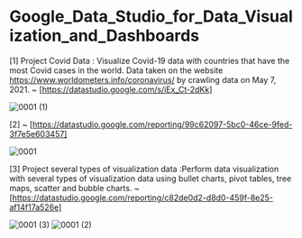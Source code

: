 # Google_Data_Studio_for_Data_Visualization_and_Dashboards

[1] Project Covid Data : Visualize Covid-19 data with countries that have the most Covid cases in the world. Data taken on the website https://www.worldometers.info/coronavirus/ by crawling data on May 7, 2021. ~ [https://datastudio.google.com/s/iEx_Ct-2dKk]

![0001 (1)](https://user-images.githubusercontent.com/71682511/117674537-f1559400-b1d5-11eb-839d-97264f3a6e0b.jpg)


[2]
~ [https://datastudio.google.com/reporting/99c62097-5bc0-46ce-9fed-3f7e5e603457]

![0001](https://user-images.githubusercontent.com/71682511/117673896-6aa0b700-b1d5-11eb-8f9b-e2ae0d50a6e7.jpg)


[3] Project several types of visualization data :Perform data visualization with several types of visualization data using bullet charts, pivot tables, tree maps, scatter and bubble charts. ~ [https://datastudio.google.com/reporting/c82de0d2-d8d0-459f-8e25-af14f17a526e]

![0001 (3)](https://user-images.githubusercontent.com/71682511/117674485-e6026880-b1d5-11eb-8936-eac85526c5c7.jpg)
![0001 (2)](https://user-images.githubusercontent.com/71682511/117674513-ebf84980-b1d5-11eb-9449-356503a72dc3.jpg)

